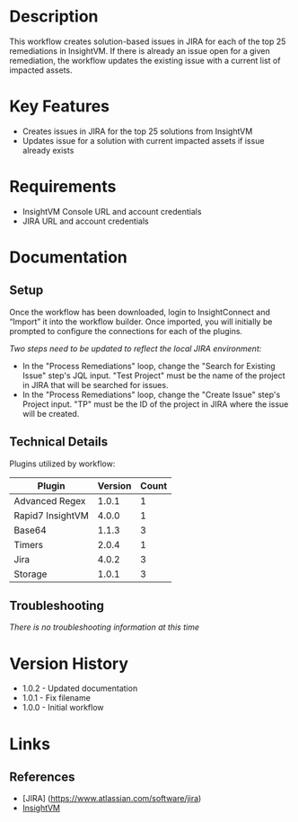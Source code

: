 # Description

This workflow creates solution-based issues in JIRA for each of the top 25 remediations in InsightVM. If there is already an issue open for a given remediation, the workflow updates the existing issue with a current list of impacted assets.

# Key Features

* Creates issues in JIRA for the top 25 solutions from InsightVM
* Updates issue for a solution with current impacted assets if issue already exists

# Requirements

* InsightVM Console URL and account credentials
* JIRA URL and account credentials

# Documentation

## Setup

Once the workflow has been downloaded, login to InsightConnect and “Import” it into the workflow builder. Once imported, you will initially be prompted to configure the connections for each of the plugins.

*Two steps need to be updated to reflect the local JIRA environment:*
* In the "Process Remediations" loop, change the "Search for Existing Issue" step's JQL input. "Test Project" must be the name of the project in JIRA that will be searched for issues.
* In the "Process Remediations" loop, change the "Create Issue" step's Project input. "TP" must be the ID of the project in JIRA where the issue will be created.

## Technical Details

Plugins utilized by workflow:

|Plugin|Version|Count|
|----|----|--------|
|Advanced Regex|1.0.1|1|
|Rapid7 InsightVM|4.0.0|1|
|Base64|1.1.3|3|
|Timers|2.0.4|1|
|Jira|4.0.2|3|
|Storage|1.0.1|3|

## Troubleshooting

_There is no troubleshooting information at this time_

# Version History

* 1.0.2 - Updated documentation
* 1.0.1 - Fix filename
* 1.0.0 - Initial workflow

# Links

## References

* [JIRA] (https://www.atlassian.com/software/jira)
* [InsightVM](https://www.rapid7.com/products/insightvm/)
